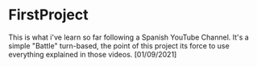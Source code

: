 # FirstProject
This is what i've learn so far following a Spanish YouTube Channel.
It's a simple "Battle" turn-based,
the point of this project its force to use everything explained in those videos.
[01/09/2021]

